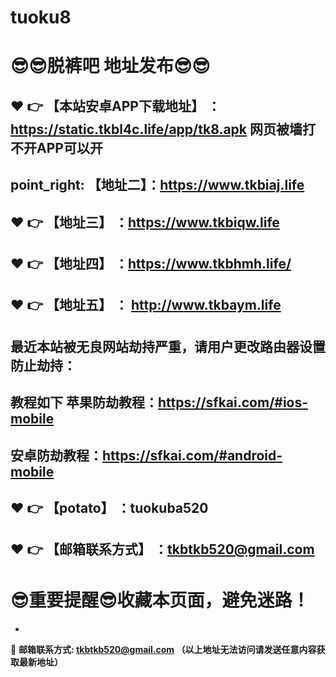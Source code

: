 # tuoku8
:sunglasses::sunglasses:脱裤吧 地址发布:sunglasses::sunglasses:
==
:heart: :point_right: 【本站安卓APP下载地址】 ：https://static.tkbl4c.life/app/tk8.apk 网页被墙打不开APP可以开
------
point_right: 【地址二】：https://www.tkbiaj.life
------
:heart: :point_right: 【地址三】 ：https://www.tkbiqw.life
-----
:heart: :point_right: 【地址四】 ：https://www.tkbhmh.life/
------
:heart: :point_right: 【地址五】 ： http://www.tkbaym.life
------

最近本站被无良网站劫持严重，请用户更改路由器设置防止劫持：
------

教程如下 苹果防劫教程：https://sfkai.com/#ios-mobile
------

安卓防劫教程：https://sfkai.com/#android-mobile
------
:heart: :point_right: 【potato】 ：tuokuba520
------

:heart: :point_right: 【邮箱联系方式】 ：tkbtkb520@gmail.com
------
:sunglasses:重要提醒:sunglasses:收藏本页面，避免迷路！
==

-

:e-mail: __邮箱联系方式: tkbtkb520@gmail.com （以上地址无法访问请发送任意内容获取最新地址）__
